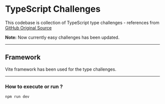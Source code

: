 # TypeScript Challenges

This codebase is collection of TypeScript type challenges - references from [GitHub Original Source](https://github.com/type-challenges/type-challenges)

**Note:** Now currently easy challenges has been updated.

---

## Framework

Vite framework has been used for the type challenges.

---

### How to execute or run ?

`npm run dev`
